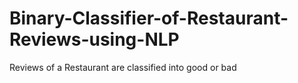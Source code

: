 # Binary-Classifier-of-Restaurant-Reviews-using-NLP
Reviews of a Restaurant are classified into good or bad 

